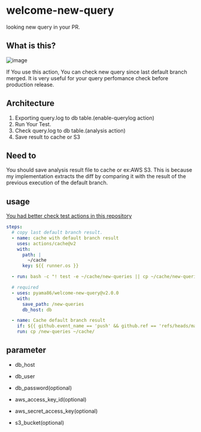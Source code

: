 # welcome-new-query
looking new query in your PR.

## What is this?

![image](https://user-images.githubusercontent.com/8022082/126127480-6294fa77-9e7a-4c9e-a0fb-c987dbfd9400.png)

If You use this action, You can check new query since last default branch merged.
It is very useful for your query perfomance check before production release.

## Architecture

1. Exporting query.log to db table.(enable-querylog action)
2. Run Your Test.
3. Check query.log to db table.(analysis action)
4. Save result to cache or S3

## Need to

You should save analysis result file to cache or ex:AWS S3.
This is because my implementation extracts the diff by comparing it with the result of the previous execution of the default branch.

## usage

[You had better check test actions in this repository](./.github/workflows/s3.yml)

```yml
steps:
  # copy last default branch result.
  - name: cache with default branch result
    uses: actions/cache@v2
    with:
      path: |
        ~/cache
      key: ${{ runner.os }}

  - run: bash -c "! test -e ~/cache/new-queries || cp ~/cache/new-queries /new-queries"

  # required
  - uses: pyama86/welcome-new-query@v2.0.0
    with:
      save_path: /new-queries
      db_host: db

  - name: Cache default branch result
    if: ${{ github.event_name == 'push' && github.ref == 'refs/heads/main' }}
    run: cp /new-queries ~/cache/
```

## parameter
- db_host
- db_user
- db_password(optional)

- aws_access_key_id(optional)
- aws_secret_access_key(optional)
- s3_bucket(optional)


